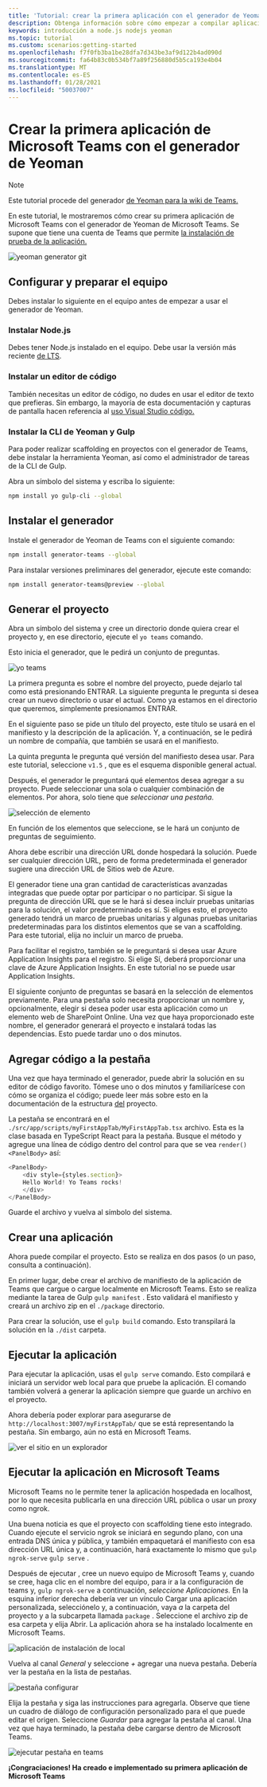 ```yaml
---
title: 'Tutorial: crear la primera aplicación con el generador de Yeoman'
description: Obtenga información sobre cómo empezar a compilar aplicaciones de Microsoft Teams con el generador de Yeoman.
keywords: introducción a node.js nodejs yeoman
ms.topic: tutorial
ms.custom: scenarios:getting-started
ms.openlocfilehash: f7f0fb3ba1be28dfa7d343be3af9d122b4ad090d
ms.sourcegitcommit: fa64b83c0b534bf7a89f256880d5b5ca193e4b04
ms.translationtype: MT
ms.contentlocale: es-ES
ms.lasthandoff: 01/28/2021
ms.locfileid: "50037007"
---
```

# <a name="create-your-first-microsoft-teams-app-using-the-yeoman-generator"></a>Crear la primera aplicación de Microsoft Teams con el generador de Yeoman

>[!Note]
>Este tutorial procede del generador [de Yeoman para la wiki de Teams.](https://github.com/OfficeDev/generator-teams/wiki/Build-Your-First-Microsoft-Teams-App)

En este tutorial, le mostraremos cómo crear su primera aplicación de Microsoft Teams con el generador de Yeoman de Microsoft Teams. Se supone que tiene una cuenta de Teams que permite [la instalación de prueba de la aplicación.](~/concepts/build-and-test/prepare-your-o365-tenant.md)

![yeoman generator git](~/assets/yeoman-demo.gif)

## <a name="setup-and-prepare-your-machine"></a>Configurar y preparar el equipo

Debes instalar lo siguiente en el equipo antes de empezar a usar el generador de Yeoman.

### <a name="install-nodejs"></a>Instalar Node.js

Debes tener Node.js instalado en el equipo. Debe usar la versión más reciente [de LTS](https://nodejs.org).

### <a name="install-a-code-editor"></a>Instalar un editor de código

También necesitas un editor de código, no dudes en usar el editor de texto que prefieras. Sin embargo, la mayoría de esta documentación y capturas de pantalla hacen referencia al [uso Visual Studio código.](https://code.visualstudio.com)

### <a name="install-yeoman-and-gulp-cli"></a>Instalar la CLI de Yeoman y Gulp

Para poder realizar scaffolding en proyectos con el generador de Teams, debe instalar la herramienta Yeoman, así como el administrador de tareas de la CLI de Gulp.

Abra un símbolo del sistema y escriba lo siguiente:

```bash
npm install yo gulp-cli --global
```

## <a name="install-the-generator"></a>Instalar el generador

Instale el generador de Yeoman de Teams con el siguiente comando:

```bash
npm install generator-teams --global
```

Para instalar versiones preliminares del generador, ejecute este comando:

```bash
npm install generator-teams@preview --global
```

## <a name="generate-your-project"></a>Generar el proyecto

Abra un símbolo del sistema y cree un directorio donde quiera crear el proyecto y, en ese directorio, ejecute el `yo teams` comando.

Esto inicia el generador, que le pedirá un conjunto de preguntas.

![yo teams](~/assets/yeoman-images/teams-first-app-1.png)

La primera pregunta es sobre el nombre del proyecto, puede dejarlo tal como está presionando ENTRAR. La siguiente pregunta le pregunta si desea crear un nuevo directorio o usar el actual. Como ya estamos en el directorio que queremos, simplemente presionamos ENTRAR.

En el siguiente paso se pide un título del proyecto, este título se usará en el manifiesto y la descripción de la aplicación. Y, a continuación, se le pedirá un nombre de compañía, que también se usará en el manifiesto.

La quinta pregunta le pregunta qué versión del manifiesto desea usar. Para este tutorial, seleccione `v1.5` , que es el esquema disponible general actual.

Después, el generador le preguntará qué elementos desea agregar a su proyecto. Puede seleccionar una sola o cualquier combinación de elementos. Por ahora, solo tiene que *seleccionar una pestaña*.

![selección de elemento](~/assets/yeoman-images/teams-first-app-2.png)

En función de los elementos que seleccione, se le hará un conjunto de preguntas de seguimiento.

Ahora debe escribir una dirección URL donde hospedará la solución. Puede ser cualquier dirección URL, pero de forma predeterminada el generador sugiere una dirección URL de Sitios web de Azure.

El generador tiene una gran cantidad de características avanzadas integradas que puede optar por participar o no participar. Si sigue la pregunta de dirección URL que se le hará si desea incluir pruebas unitarias para la solución, el valor predeterminado es sí. Si eliges esto, el proyecto generado tendrá un marco de pruebas unitarias y algunas pruebas unitarias predeterminadas para los distintos elementos que se van a scaffolding. Para este tutorial, elija no incluir un marco de prueba.

Para facilitar el registro, también se le preguntará si desea usar Azure Application Insights para el registro. Si elige Sí, deberá proporcionar una clave de Azure Application Insights. En este tutorial no se puede usar Application Insights.

El siguiente conjunto de preguntas se basará en la selección de elementos previamente. Para una pestaña solo necesita proporcionar un nombre y, opcionalmente, elegir si desea poder usar esta aplicación como un elemento web de SharePoint Online. Una vez que haya proporcionado este nombre, el generador generará el proyecto e instalará todas las dependencias. Esto puede tardar uno o dos minutos.

## <a name="add-some-code-to-your-tab"></a>Agregar código a la pestaña

Una vez que haya terminado el generador, puede abrir la solución en su editor de código favorito. Tómese uno o dos minutos y familiarícese con cómo se organiza el código; puede leer más sobre esto en la documentación de la estructura [del](https://github.com/OfficeDev/generator-teams/wiki/Project-Structure) proyecto.

La pestaña se encontrará en el `./src/app/scripts/myFirstAppTab/MyFirstAppTab.tsx` archivo. Esta es la clase basada en TypeScript React para la pestaña. Busque el método y agregue una línea de código dentro del control para que se vea `render()` `<PanelBody>` así:

``` TypeScript
<PanelBody>
    <div style={styles.section}>
    Hello World! Yo Teams rocks!
    </div>
</PanelBody>
```

Guarde el archivo y vuelva al símbolo del sistema.

## <a name="build-your-app"></a>Crear una aplicación

Ahora puede compilar el proyecto. Esto se realiza en dos pasos (o un paso, consulta a continuación).

En primer lugar, debe crear el archivo de manifiesto de la aplicación de Teams que cargue o cargue localmente en Microsoft Teams. Esto se realiza mediante la tarea de Gulp `gulp manifest` . Esto validará el manifiesto y creará un archivo zip en el `./package` directorio.

Para crear la solución, use el `gulp build` comando. Esto transpilará la solución en la `./dist` carpeta. 

## <a name="run-your-app"></a>Ejecutar la aplicación

Para ejecutar la aplicación, usas el `gulp serve` comando. Esto compilará e iniciará un servidor web local para que pruebe la aplicación. El comando también volverá a generar la aplicación siempre que guarde un archivo en el proyecto. 

Ahora debería poder explorar para asegurarse de `http://localhost:3007/myFirstAppTab/` que se está representando la pestaña. Sin embargo, aún no está en Microsoft Teams.

![ver el sitio en un explorador](~/assets/yeoman-images/teams-first-app-3.png)

## <a name="run-your-app-in-microsoft-teams"></a>Ejecutar la aplicación en Microsoft Teams

Microsoft Teams no le permite tener la aplicación hospedada en localhost, por lo que necesita publicarla en una dirección URL pública o usar un proxy como ngrok.

Una buena noticia es que el proyecto con scaffolding tiene esto integrado. Cuando ejecute el servicio ngrok se iniciará en segundo plano, con una entrada DNS única y pública, y también empaquetará el manifiesto con esa dirección URL única y, a continuación, hará exactamente lo mismo que `gulp ngrok-serve` `gulp serve` .

Después de ejecutar , cree un nuevo equipo de Microsoft Teams y, cuando se cree, haga clic en el nombre del equipo, para ir a la configuración de teams y, `gulp ngrok-serve` a continuación, *seleccione Aplicaciones.* En la esquina inferior derecha debería ver un vínculo Cargar una aplicación personalizada, selecciónelo y, a continuación, vaya *a* la carpeta del proyecto y a la subcarpeta llamada `package` . Seleccione el archivo zip de esa carpeta y elija Abrir. La aplicación ahora se ha instalado localmente en Microsoft Teams.

![aplicación de instalación de local](~/assets/yeoman-images/teams-first-app-4.png)

Vuelva al canal *General* y seleccione *+* agregar una nueva pestaña. Debería ver la pestaña en la lista de pestañas.

![pestaña configurar](~/assets/yeoman-images/teams-first-app-5.png)

Elija la pestaña y siga las instrucciones para agregarla. Observe que tiene un cuadro de diálogo de configuración personalizado para el que puede editar el origen. Seleccione *Guardar* para agregar la pestaña al canal. Una vez que haya terminado, la pestaña debe cargarse dentro de Microsoft Teams.

![ejecutar pestaña en teams](~/assets/yeoman-images/teams-first-app-6.png)

**¡Congraciaciones! Ha creado e implementado su primera aplicación de Microsoft Teams**

